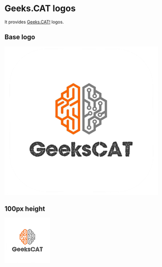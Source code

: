 # Geeks.CAT logos

It provides [Geeks.CAT!](https://geekscat.org) logos.

## Base logo
![Logo](geekscat_logo.png)

## 100px height
![100px](geekscat_logo_100px.png)
